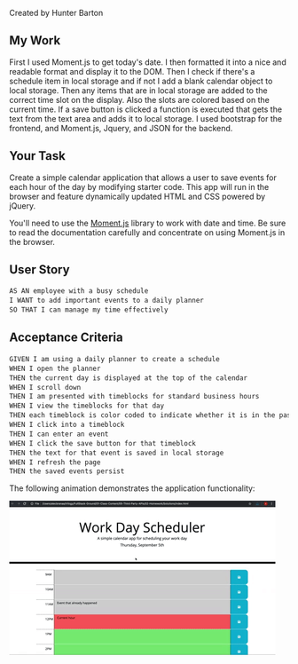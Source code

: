 Created by Hunter Barton

## My Work
First I used Moment.js to get today's date. I then formatted it into a nice and readable format and display it to the DOM. Then I check if there's a schedule item in local storage and if not I add a blank calendar object to local storage. Then any items that are in local storage are added to the correct time slot on the display. Also the slots are colored based on the current time. If a save button is clicked a function is executed that gets the text from the text area and adds it to local storage. I used bootstrap for the frontend, and Moment.js, Jquery, and JSON for the backend.

## Your Task

Create a simple calendar application that allows a user to save events for each hour of the day by modifying starter code. This app will run in the browser and feature dynamically updated HTML and CSS powered by jQuery.

You'll need to use the [Moment.js](https://momentjs.com/) library to work with date and time. Be sure to read the documentation carefully and concentrate on using Moment.js in the browser.

## User Story

```md
AS AN employee with a busy schedule
I WANT to add important events to a daily planner
SO THAT I can manage my time effectively
```

## Acceptance Criteria

```md
GIVEN I am using a daily planner to create a schedule
WHEN I open the planner
THEN the current day is displayed at the top of the calendar
WHEN I scroll down
THEN I am presented with timeblocks for standard business hours
WHEN I view the timeblocks for that day
THEN each timeblock is color coded to indicate whether it is in the past, present, or future
WHEN I click into a timeblock
THEN I can enter an event
WHEN I click the save button for that timeblock
THEN the text for that event is saved in local storage
WHEN I refresh the page
THEN the saved events persist
```

The following animation demonstrates the application functionality:

![A user clicks on slots on the color-coded calendar and edits the events.](assets/images/05-third-party-apis-homework-demo.gif)